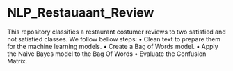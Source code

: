 # NLP_Restauaant_Review
This repository classifies a restaurant costumer reviews to two satisfied and not satisfied classes. We follow bellow steps:
•	Clean text to prepare them for the machine learning models.
•	Create a Bag of Words model.
•	Apply the Naive Bayes model to the Bag Of Words
•	Evaluate the Confusion Matrix.
